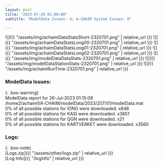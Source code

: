 ```yaml
---
layout: post
title: "2023-07-26 01:00:00"
subtitle: "ModelData Issues: 4; A-CHAIM System Issues: 0"

---
```


![]({{ "/assets/img/achaimDataStatsShort-2320701.png" | relative_url }})
![]({{ "/assets/img/achaimDataStatsLong00-2320701.png" | relative_url }})
![]({{ "/assets/img/achaimDataStatsLong01-2320701.png" | relative_url }})
![]({{ "/assets/img/achaimDataStatsLong02-2320701.png" | relative_url }})
![]({{ "/assets/img/modelDataDataStats-2320701.png" | relative_url }})
![]({{ "/assets/img/modelDataStationStats-2320701.png" | relative_url }})
![]({{ "/assets/img/achaimRunTime-2320701.png" | relative_url }})


### ModelData Issues:  
  
{: .box-warning}  
 ModelData report for 26-Jul-2023 01:15:08   
 /home2/achaim1/A-CHAIM/modelData/2023/207/01/modelData.mat   
 0% of all possible stations for IONO were downloaded. x846   
 0% of all possible stations for KASI were downloaded. x3851   
 0% of all possible stations for QGN were downloaded. x21   
 0% of all possible stations for KARTVERKET were downloaded. x3560   
  


### Logs:  
  
{: .box-note}  
[Logs.zip]({{ "/assets/other/logs.zip" | relative_url }})  
[Log Info]({{ "/logInfo" | relative_url }})  
